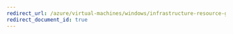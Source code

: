```yaml
---
redirect_url: /azure/virtual-machines/windows/infrastructure-resource-groups-guidelines
redirect_document_id: true
---
```

